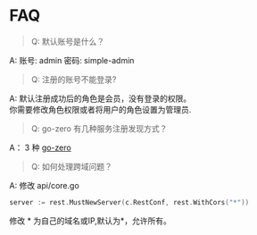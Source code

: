 # FAQ

> Q: 默认账号是什么？

A: 账号: admin   密码: simple-admin

> Q: 注册的账号不能登录?

A: 默认注册成功后的角色是会员，没有登录的权限。 \
你需要修改角色权限或者将用户的角色设置为管理员.

> Q: go-zero 有几种服务注册发现方式？

A： 3 种 [go-zero](https://mp.weixin.qq.com/s/-WaWJaM_ePEQOf7ExNJe7w)

> Q: 如何处理跨域问题？

A: 修改 api/core.go 

```go
server := rest.MustNewServer(c.RestConf, rest.WithCors("*"))
```

修改 * 为自己的域名或IP,默认为*，允许所有。
